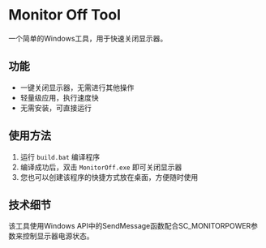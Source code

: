 # Monitor Off Tool

一个简单的Windows工具，用于快速关闭显示器。

## 功能

- 一键关闭显示器，无需进行其他操作
- 轻量级应用，执行速度快
- 无需安装，可直接运行

## 使用方法

1. 运行 `build.bat` 编译程序
2. 编译成功后，双击 `MonitorOff.exe` 即可关闭显示器
3. 您也可以创建该程序的快捷方式放在桌面，方便随时使用

## 技术细节

该工具使用Windows API中的SendMessage函数配合SC_MONITORPOWER参数来控制显示器电源状态。
